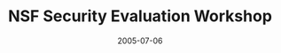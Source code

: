 ---
title: "NSF Security Evaluation Workshop"
project_id: 
date: 2005-07-06
conference_id: ""
presenters:
   - peter_bandettini
summary: "<p>NSF Security Evaluation Workshop, Arlington, VA</p>"
file: /assets/presentations/T178.ppt
filename: T178.ppt
layout: presentation
---